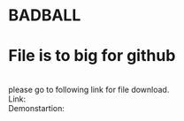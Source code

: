 # BADBALL
<h1>File is to big for github </h1><br/>
please go to following link for file download.<br/>
Link: <br/>
Demonstartion: <br/>
